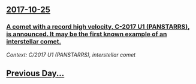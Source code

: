 ## [2017-10-25](/news/2017/10/25/index.md)

### [A comet with a record high velocity, C-2017 U1 (PANSTARRS), is announced. It may be the first known example of an interstellar comet. ](/news/2017/10/25/a-comet-with-a-record-high-velocity-c-2017-u1-panstarrs-is-announced-it-may-be-the-first-known-example-of-an-interstellar-comet.md)
_Context: C/2017 U1 (PANSTARRS), interstellar comet_

## [Previous Day...](/news/2017/10/24/index.md)


